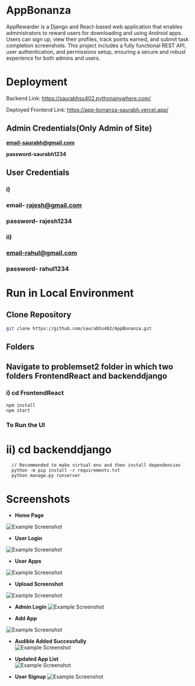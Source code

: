# AppBonanza
AppRewarder is a Django and React-based web application that enables administrators to reward users for downloading and using Android apps. Users can sign up, view their profiles, track points earned, and submit task completion screenshots. This project includes a fully functional REST API, user authentication, and permissions setup, ensuring a secure and robust experience for both admins and users.

# Deployment

Backend Link: https://saurabhss402.pythonanywhere.com/

Deployed Frontend Link: https://app-bonanza-saurabh.vercel.app/

## Admin Credentials(Only Admin of Site)
  **email-saurabh@gmail.com**

  **password-saurabh1234**

## User Credentials
 ### i)
 ### email- rajesh@gmail.com
 ### password- rajesh1234
 ### ii)
 ### email-rahul@gmail.com
 ### password- rahul1234

# Run in Local Environment

## Clone Repository
```bash
git clone https://github.com/saurabhs402/AppBonanza.git
```

## Folders
## Navigate to problemset2 folder in which two folders   FrontendReact and backenddjango
  
### i) cd FrontendReact 
    npm install
    npm start
### To Run the UI

# ii) cd backenddjango

      // Recommended to make virtual env and then install dependencies
      python -m pip install -r requirements.txt
      python manage.py runserver

# Screenshots
- **Home Page**

    
![Example Screenshot](screenshots/screenshot1.jpg)  








                
- **User Login**

![Example Screenshot](screenshots/screenshot2.jpg)


- **User Apps**

![Example Screenshot](screenshots/screenshot3.jpg)


- **Upload Screenshot**

![Example Screenshot](screenshots/screenshot4.jpg)


- **Admin Login**
![Example Screenshot](screenshots/screenshot5.jpg)


- **Add App**

![Example Screenshot](screenshots/screenshot6.jpg)


- **Audible Added Successfully**    
![Example Screenshot](screenshots/screenshot7.jpg)


- **Updated App List**    
![Example Screenshot](screenshots/screenshot8.jpg)


- **User Signup**
![Example Screenshot](screenshots/screenshot9.jpg)




